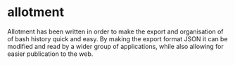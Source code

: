 # allotment
Allotment has been written in order to make the export and organisation of of bash history quick and easy. By making the export format JSON it can be modified and read by a wider group of applications, while also allowing for easier publication to the web.
